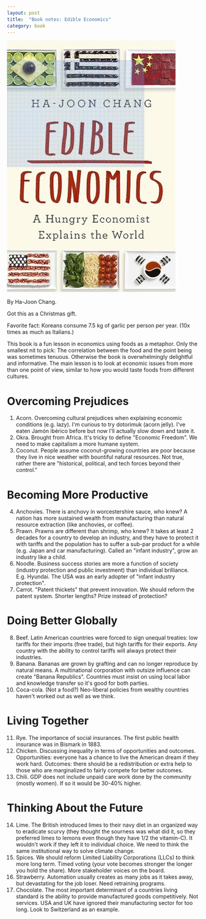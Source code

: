 ```yaml
---
layout: post
title:  "Book notes: Edible Economics"
category: book
---
```


![Book cover](/assets/edible-economics.jpg)

By Ha-Joon Chang.

Got this as a Christmas gift.

Favorite fact: Koreans consume 7.5 kg of garlic per person per year. (10x times as much as Italians.)

This book is a fun lesson in economics using foods as a metaphor. Only the smallest nit to pick: The correlation between the food and the point being was sometimes tenuous. Otherwise the book is overwhelmingly delightful and informative. The main lesson is to look at economic issues from more than one point of view, similar to how you would taste foods from different cultures.

# Overcoming Prejudices

1. Acorn. Overcoming cultural prejudices when explaining economic conditions (e.g. lazy). I'm curious to try dotorimuk (acorn jelly). I've eaten Jamón ibérico before but now I'll actually slow down and taste it.
2. Okra. Brought from Africa. It's tricky to define "Economic Freedom". We need to make capitalism a more humane system.
3. Coconut. People assume coconut-growing countries are poor because they live in nice weather with bountiful natural resources. Not true, rather there are "historical, political, and tech forces beyond their control."

# Becoming More Productive

4. Anchovies. There is anchovy in worcestershire sauce, who knew? A nation has more sustained wealth from manufacturing than natural resource extraction (like anchovies, or coffee).
5. Prawn. Prawns are different than shrimp, who knew? It takes at least 2 decades for a country to develop an industry, and they have to protect it with tariffs and the population has to suffer a sub-par product for a while (e.g. Japan and car manufacturing). Called an "infant industry", grow an industry like a child.
6. Noodle. Business success stories are more a function of society (industry protection and public investment) than individual brilliance. E.g. Hyundai. The USA was an early adopter of "infant industry protection".
7. Carrot. "Patent thickets" that prevent innovation. We should reform the patent system. Shorter lengths? Prize instead of protection?

# Doing Better Globally

8. Beef. Latin American countries were forced to sign unequal treaties: low tariffs for their imports (free trade), but high tariffs for their exports. Any country with the ability to control tariffs will always protect their industries.
9. Banana. Bananas are grown by grafting and can no longer reproduce by natural means. A multinational corporation with outsize influence can create "Banana Republics". Countries must insist on using local labor and knowledge transfer so it's good for both parties.
10. Coca-cola. (Not a food?) Neo-liberal policies from wealthy countries haven't worked out as well as we think.

# Living Together

11. Rye. The importance of social insurances. The first public health insurance was in Bismark in 1883.
12. Chicken. Discussing inequality in terms of opportunities and outcomes. Opportunities: everyone has a chance to live the American dream if they work hard. Outcomes: there should be a redistribution or extra help to those who are marginalized to fairly compete for better outcomes.
13. Chili. GDP does not include unpaid care work done by the community (mostly women). If so it would be 30-40% higher.

# Thinking About the Future

14. Lime. The British introduced limes to their navy diet in an organized way to eradicate scurvy (they thought the sourness was what did it, so they preferred limes to lemons even though they have 1/2 the vitamin-C). It wouldn't work if they left it to individual choice. We need to think the same institutional way to solve climate change.
15. Spices. We should reform Limited Liability Corporations (LLCs) to think more long term. Timed voting (your vote becomes stronger the longer you hold the share). More stakeholder voices on the board.
16. Strawberry. Automation usually creates as many jobs as it takes away, but devastating for the job loser. Need retraining programs.
17. Chocolate. The most important determinant of a countries living standard is the ability to provide manufactured goods competitively. Not services. USA and UK have ignored their manufacturing sector for too long. Look to Switzerland as an example.
